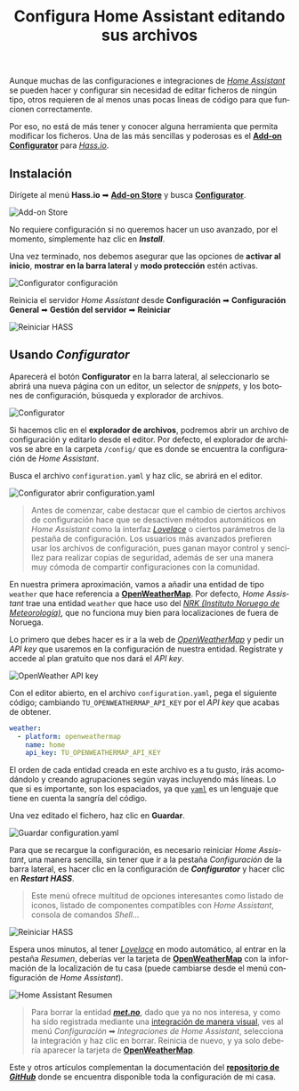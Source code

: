 ﻿---
title: "Configura Home Assistant editando sus archivos"
header:
  image: /assets/posts/es/configura-home-assistant-editando-sus-archivos/header.jpg
tags: homeassistant hassio domotica
lang: es
ref: 14
permalink: /es/configura-home-assistant-editando-sus-archivos/
---

Aunque muchas de las configuraciones e integraciones de [*Home Assistant*](https://www.home-assistant.io) se pueden hacer y configurar sin necesidad de editar ficheros de ningún tipo, otros requieren de al menos unas pocas lineas de código para que funcionen correctamente.

Por eso, no está de más tener y conocer alguna herramienta que permita modificar los ficheros. Una de las más sencillas y poderosas es el [**Add-on Configurator**](https://www.home-assistant.io/addons/configurator) para [*Hass.io*](https://www.home-assistant.io/hassio/).

## Instalación

Dirígete al menú **Hass.io** ➡ [**Add-on Store**](https://www.home-assistant.io/addons) y busca [**Configurator**](https://www.home-assistant.io/addons/configurator).

![Add-on Store](/assets/posts/es/configura-home-assistant-editando-sus-archivos/hassio-addon-store.jpg)

No requiere configuración si no queremos hacer un uso avanzado, por el momento, simplemente haz clic en ***Install***.

Una vez terminado, nos debemos asegurar que las opciones de **activar al inicio**, **mostrar en la barra lateral** y **modo protección** estén activas.

![Configurator configuración](/assets/posts/es/configura-home-assistant-editando-sus-archivos/configurator-addon.jpg)

Reinicia el servidor *Home Assistant* desde **Configuración** ➡ **Configuración General** ➡ **Gestión del servidor** ➡ **Reiniciar**

![Reiniciar HASS](/assets/posts/es/configura-home-assistant-editando-sus-archivos/reiniciar-hassio.jpg)

## Usando *Configurator*

Aparecerá el botón **Configurator** en la barra lateral, al seleccionarlo se abrirá una nueva página con un editor, un selector de *snippets*, y los botones de configuración, búsqueda y explorador de archivos.

![Configurator](/assets/posts/es/configura-home-assistant-editando-sus-archivos/configurator.jpg)

Si hacemos clic en el **explorador de archivos**, podremos abrir un archivo de configuración y editarlo desde el editor. Por defecto, el explorador de archivos se abre en la carpeta `/config/` que es donde se encuentra la configuración de *Home Assistant*.

Busca el archivo `configuration.yaml` y haz clic, se abrirá en el editor.

![Configurator abrir configuration.yaml](/assets/posts/es/configura-home-assistant-editando-sus-archivos/configurator-carpetas.jpg)

> Antes de comenzar, cabe destacar que el cambio de ciertos archivos de configuración hace que se desactiven métodos automáticos en *Home Assistant* como la interfaz [*Lovelace*](https://www.home-assistant.io/lovelace/) o ciertos parámetros de la pestaña de configuración. Los usuarios más avanzados prefieren usar los archivos de configuración, pues ganan mayor control y sencillez para realizar copias de seguridad, además de ser una manera muy cómoda de compartir configuraciones con la comunidad.

En nuestra primera aproximación, vamos a añadir una entidad de tipo `weather` que hace referencia a [**OpenWeatherMap**](https://openweathermap.org). Por defecto, *Home Assistant* trae una entidad `weather` que hace uso del [*NRK (Instituto Noruego de Meteorología)*](https://www.home-assistant.io/components/met/), que no funciona muy bien para localizaciones de fuera de Noruega.

Lo primero que debes hacer es ir a la web de [*OpenWeatherMap*](https://openweathermap.org/price) y pedir un *API key* que usaremos en la configuración de nuestra entidad. Regístrate y accede al plan gratuito que nos dará el *API key*.

![OpenWeather API key](/assets/posts/es/configura-home-assistant-editando-sus-archivos/openweather.jpg)

Con el editor abierto, en el archivo `configuration.yaml`, pega el siguiente código; cambiando `TU_OPENWEATHERMAP_API_KEY` por el *API key* que acabas de obtener.

```yaml
weather:
  - platform: openweathermap
    name: home
    api_key: TU_OPENWEATHERMAP_API_KEY
```

El orden de cada entidad creada en este archivo es a tu gusto, irás acomodándolo y creando agrupaciones según vayas incluyendo más líneas. Lo que si es importante, son los espaciados, ya que [`yaml`](https://yaml.org/) es un lenguaje que tiene en cuenta la sangría del código.

Una vez editado el fichero, haz clic en **Guardar**.

![Guardar configuration.yaml](/assets/posts/es/configura-home-assistant-editando-sus-archivos/guardar-configuration-yaml.jpg)

Para que se recargue la configuración, es necesario reiniciar *Home Assistant*, una manera sencilla, sin tener que ir a la pestaña *Configuración* de la barra lateral, es hacer clic en la configuración de ***Configurator*** y hacer clic en ***Restart HASS***.

> Este menú ofrece multitud de opciones interesantes como listado de iconos, listado de componentes compatibles con *Home Assistant*, consola de comandos *Shell*...

![Reiniciar HASS](/assets/posts/es/configura-home-assistant-editando-sus-archivos/reiniciar-hass-configurator.jpg)

Espera unos minutos, al tener [*Lovelace*](https://www.home-assistant.io/lovelace/) en modo automático, al entrar en la pestaña *Resumen*, deberías ver la tarjeta de [**OpenWeatherMap**](https://www.home-assistant.io/lovelace/weather-forecast/) con la información de la localización de tu casa (puede cambiarse desde el menú configuración de *Home Assistant*).

![Home Assistant Resumen](/assets/posts/es/configura-home-assistant-editando-sus-archivos/home-assistant-lovelace-resumen.jpg)

> Para borrar la entidad [***met.no***](https://www.home-assistant.io/components/met/), dado que ya no nos interesa, y como ha sido registrada mediante una [integración de manera visual](https://www.home-assistant.io/getting-started/onboarding/), ves al menú *Configuración* ➡ *Integraciones de Home Assistant*, selecciona la integración y haz clic en borrar. Reinicia de nuevo, y ya solo debería aparecer la tarjeta de [**OpenWeatherMap**](https://www.home-assistant.io/lovelace/weather-forecast/).

Este y otros artículos complementan la documentación del [**repositorio de *GitHub***](https://github.com/danimart1991/home-assistant-config) donde se encuentra disponible toda la configuración de mi casa.

